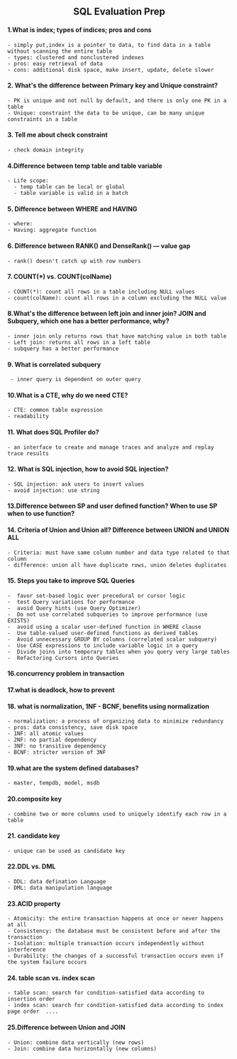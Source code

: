 <h2 align='center'> SQL Evaluation Prep </h2>

#### 1.What is index; types of indices; pros and cons
    - simply put,index is a pointer to data, to find data in a table without scanning the entire table
    - types: clustered and nonclustered indexes
    - pros: easy retrieval of data
    - cons: additional disk space, make insert, update, delete slower
    
#### 2. What's the difference between Primary key and Unique constraint?
    - PK is unique and not null by default, and there is only one PK in a table
    - Unique: constraint the data to be unique, can be many unique constraints in a table
    
#### 3. Tell me about check constraint
    - check domain integrity
#### 4.Difference between temp table and table variable
    - Life scope: 
      - temp table can be local or global
      - table variable is valid in a batch
#### 5. Difference between WHERE and HAVING
    - where: 
    - Having: aggregate function

 #### 6. Difference between RANK() and DenseRank() — value gap
    - rank() doesn't catch up with row numbers
    
 #### 7. COUNT(*) vs. COUNT(colName)
    - COUNT(*): count all rows in a table including NULL values
    - count(colName): count all rows in a column excluding the NULL value
    
 #### 8.What's the difference between left join and inner join? JOIN and Subquery, which one has a better performance, why?
    - inner join only returns rows that have matching value in both table
    - Left join: returns all rows in a left table
    - subquery has a better performance
 #### 9. What is correlated subquery
     - inner query is dependent on outer query
 #### 10.What is a CTE, why do we need CTE?
    - CTE: common table expression
    - readability
  
 #### 11. What does SQL Profiler do?
    - an interface to create and manage traces and analyze and replay trace results
 #### 12. What is SQL injection, how to avoid SQL injection?
    - SQL injection: ask users to insert values
    - avoid injection: use string 
    
 #### 13.Difference between SP and user defined function? When to use SP when to use function?
 
 #### 14. Criteria of Union and Union all? Difference between UNION and UNION ALL
    - Criteria: must have same column number and data type related to that column
    - difference: union all have duplicate rows, union deletes duplicates
 #### 15. Steps you take to improve SQL Queries
    -  favor set-based logic over precedural or cursor logic
    -  test Query variations for performance
    -  avoid Query hints (use Query Optimizer)
    -  Do not use correlated subqueries to improve performance (use EXISTS)
    -  avoid using a scalar user-defined function in WHERE clause
    -  Use table-valued user-defined functions as derived tables
    -  Avoid unnecessary GROUP BY columns (correlated scalar subquery)
    -  Use CASE expressions to include variable logic in a query
    -  Divide joins into temporary tables when you query very large tables
    -  Refactoring Cursors into Queries

 #### 16.concurrency problem in transaction
 
 #### 17.what is deadlock, how to prevent
 
 #### 18. what is normalization, 1NF - BCNF, benefits using normalization
    - normalization: a process of organizing data to minimize redundancy
    - pros: data consistency, save disk space
    - 1NF: all atomic values
    - 2NF: no partial dependency
    - 3NF: no transitive dependency
    - BCNF: stricter version of 3NF

    
 #### 19.what are the system defined databases?
    - master, tempdb, model, msdb
 #### 20.composite key
    - combine two or more columns used to uniquely identify each row in a table
  
 #### 21. candidate key
    - unique can be used as candidate key
 #### 22.DDL vs. DML
    - DDL: data defination Language
    - DML: data manipulation language
    
 #### 23.ACID property
    - Atomicity: the entire transaction happens at once or never happens at all
    - Consistency: the database must be consistent before and after the transaction
    - Isolation: multiple transaction occurs independently without interference
    - Durability: the changes of a successful transaction occurs even if the system failure occurs
 #### 24. table scan vs. index scan
    - table scan: search for condition-satisfied data according to insertion order
    - index scan: search for condition-satisfied data according to index page order  ....
 #### 25.Difference between Union and JOIN
    - Union: combine data vertically (new rows)
    - Join: combine data horizontally (new columns)

 
 
